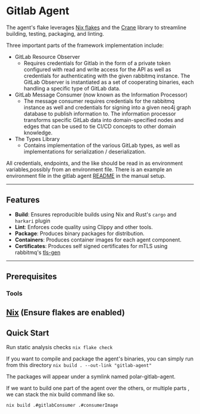 # Gitlab Agent

 The agent's flake leverages [Nix flakes](https://nixos.wiki/wiki/Flakes) and the [Crane](https://github.com/ipetkov/crane) library to streamline building, testing, packaging, and linting.


Three important parts of the framework implementation include:
* GitLab Resource Observer
    * Requires credentials for Gitlab in the form of a private token configured with read and write access for the API as well as credentials for authenticating with the given rabbitmq instance. The GitLab Observer is instantiated as a set of cooperating binaries, each handling a specific type of GitLab data.
* GitLab Message Consumer (now known as the Information Processor)
    * The message consumer requires credentials for the rabbitmq instance as well and credentials for signing into a given neo4j graph database to publish information to. The information processor transforms specific GitLab data into domain-specified nodes and edges that can be used to tie CI/CD concepts to other domain knowledge.
* The Types Library
    * Contains implementation of the various GitLab types, as well as implementations  for serialization / deserialization.

All credentials, endpoints, and the like should be read in as environment variables,possibly from an environment file. There is an example an environment file in the gitlab agent [README](../../docs/README_gitlab.md) in the manual setup.

---

## Features

- **Build**: Ensures reproducible builds using Nix and Rust's `cargo` and `harkari` plugin
- **Lint**: Enforces code quality using Clippy and other tools.
- **Package**: Produces binary packages for distribution.
- **Containers**: Produces container images for each agent component.
- **Certificates**: Produces self signed certificates for mTLS using rabbitmq's [tls-gen](https://github.com/rabbitmq/tls-gen)

---

## Prerequisites

### Tools
 [Nix](https://nix.dev/) (Ensure flakes are enabled)
---

## Quick Start

Run static analysis checks
`nix flake check`

If you want to compile and package the agent's binaries, you can simply run from this directory
`nix build . --out-link "gitlab-agent"`

The packages will appear under a symlink named polar-gitlab-agent.

If we want to build one part of the agent over the others, or multiple parts , we can stack the nix build command like so.

`nix build .#gitlabConsumer .#consumerImage`